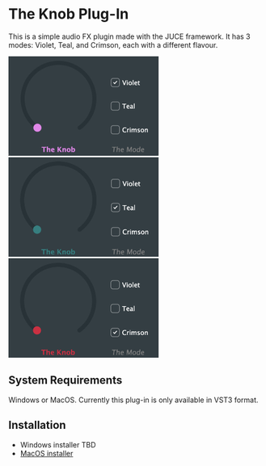 # The Knob Plug-In

This is a simple audio FX plugin made with the JUCE framework. It has 3 modes: Violet, Teal, and Crimson, each with a different flavour.  

<img alt="violet" src="https://github.com/poofyOwl/plugins-theknob/blob/main/assets/violet.png" width="297" height="197"> <img alt="teal" src="https://github.com/poofyOwl/plugins-theknob/blob/main/assets/teal.png" width="297" height="197"> <img alt="crimson" src="https://github.com/poofyOwl/plugins-theknob/blob/main/assets/crimson.png" width="297" height="197">

## System Requirements

Windows or MacOS. Currently this plug-in is only available in VST3 format. 

## Installation

- Windows installer TBD
- [MacOS installer](https://github.com/poofyOwl/plugins-theknob/blob/main/installers/MacOSX/build/TheKnob-setup-v1.0.pkg)
